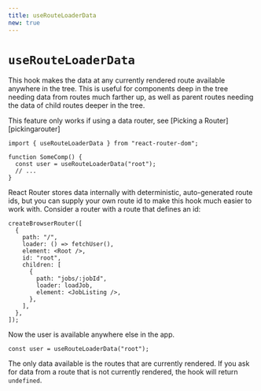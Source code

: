 ```yaml
---
title: useRouteLoaderData
new: true
---
```


# `useRouteLoaderData`

This hook makes the data at any currently rendered route available anywhere in the tree. This is useful for components deep in the tree needing data from routes much farther up, as well as parent routes needing the data of child routes deeper in the tree.

<docs-warning>This feature only works if using a data router, see [Picking a Router][pickingarouter]</docs-warning>

```tsx
import { useRouteLoaderData } from "react-router-dom";

function SomeComp() {
  const user = useRouteLoaderData("root");
  // ...
}
```

React Router stores data internally with deterministic, auto-generated route ids, but you can supply your own route id to make this hook much easier to work with. Consider a router with a route that defines an id:

```tsx [6]
createBrowserRouter([
  {
    path: "/",
    loader: () => fetchUser(),
    element: <Root />,
    id: "root",
    children: [
      {
        path: "jobs/:jobId",
        loader: loadJob,
        element: <JobListing />,
      },
    ],
  },
]);
```

Now the user is available anywhere else in the app.

```tsx
const user = useRouteLoaderData("root");
```

The only data available is the routes that are currently rendered. If you ask for data from a route that is not currently rendered, the hook will return `undefined`.
